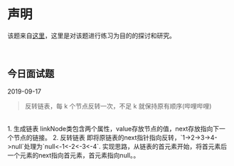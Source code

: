 # 声明
该题来自[这里](https://github.com/Advanced-Frontend/Daily-Interview-Question/issues/278)，这里是对该题进行练习为目的的探讨和研究。

<br/>




## 今日面试题

2019-09-17

> 反转链表，每 k 个节点反转一次，不足 k 就保持原有顺序(哔哩哔哩)

<br/>
1. 生成链表    
linkNode类包含两个属性，value存放节点的值，next存放指向下一个节点的链接。
2. 反转链表
即将原链表的next指针指向反转，`1->2->3->4->null`处理为`null<-1<-2<-3<-4`.
实现思路，从链表的首元素开始，将首元素后一个元素的next指向首元素，首元素指向null。。